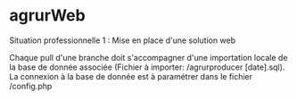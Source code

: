 # agrurWeb
Situation professionnelle 1 : Mise en place d'une solution web

Chaque pull d'une branche doit s'accompagner d'une importation locale de la
base de donnée associée (Fichier à importer: /agrurproducer [date].sql). La
connexion à la base de donnée est à paramétrer dans le fichier /config.php
